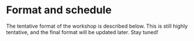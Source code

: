 # Format and schedule

The tentative format of the workshop is described below. This is still highly tentative, and the final format will be updated later. Stay tuned!
